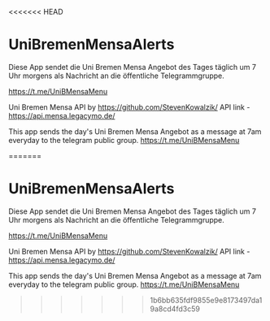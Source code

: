 <<<<<<< HEAD
# UniBremenMensaAlerts

Diese App sendet die Uni Bremen Mensa Angebot des Tages täglich um 7 Uhr morgens als Nachricht an die öffentliche Telegrammgruppe.

https://t.me/UniBMensaMenu

Uni Bremen Mensa API by https://github.com/StevenKowalzik/
API link - https://api.mensa.legacymo.de/

This app sends the day's Uni Bremen Mensa Angebot as a message at 7am everyday to the telegram public group.
https://t.me/UniBMensaMenu



=======
# UniBremenMensaAlerts

Diese App sendet die Uni Bremen Mensa Angebot des Tages täglich um 7 Uhr morgens als Nachricht an die öffentliche Telegrammgruppe.

https://t.me/UniBMensaMenu

Uni Bremen Mensa API by https://github.com/StevenKowalzik/
API link - https://api.mensa.legacymo.de/

This app sends the day's Uni Bremen Mensa Angebot as a message at 7am everyday to the telegram public group.
https://t.me/UniBMensaMenu



>>>>>>> 1b6bb635fdf9855e9e8173497da19a8cd4fd3c59
